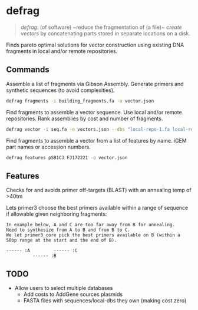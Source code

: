# defrag

> _defrag_: (of software) ~reduce the fragmentation of (a file)~ _create vectors_ by concatenating parts stored in separate locations on a disk.

Finds pareto optimal solutions for vector construction using existing DNA fragments in local and/or remote repositories.

## Commands

Assemble a list of fragments via Gibson Assembly. Generate primers and synthetic sequences (to avoid complexities).

```bash
defrag fragments -i building_fragments.fa -o vector.json
```

Find fragments to assemble a vector sequence. Use local and/or remote repositories. Rank assemblies by cost and number of fragments.

```bash
defrag vector -i seq.fa -o vectors.json --dbs "local-repo-1.fa local-repo-2.fa" --addgene --igem
```

Find fragments to assemble a vector from a list of features by name. iGEM part names or accession numbers.

```bash
defrag features pSB1C3 FJ172221 -o vector.json
```

## Features

Checks for and avoids primer off-targets (BLAST) with an annealing temp of >40tm

Lets primer3 choose the best primers available within a range of sequence if allowable given neighboring fragments:

```
In example below, A and C are too far away from B for annealing.
Need to synthesize from A to B and from B to C.
We let primer3_core pick the best primers available on B (within a 50bp range at the start and the end of B).

------ :A         ------ :C
          ------ :B
```

## TODO

- Allow users to select multiple databases
  - Add costs to AddGene sources plasmids
  - FASTA files with sequences/local-dbs they own (making cost zero)
